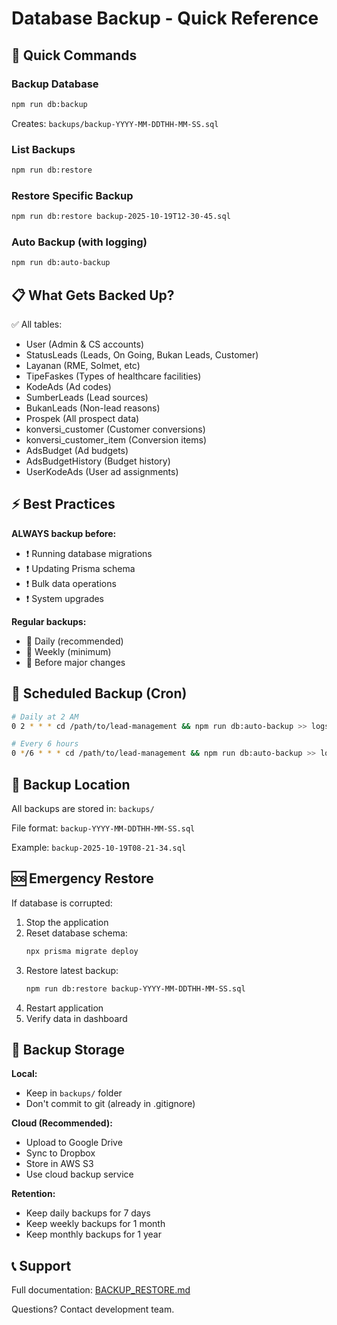 # Database Backup - Quick Reference

## 🚀 Quick Commands

### Backup Database
```bash
npm run db:backup
```
Creates: `backups/backup-YYYY-MM-DDTHH-MM-SS.sql`

### List Backups
```bash
npm run db:restore
```

### Restore Specific Backup
```bash
npm run db:restore backup-2025-10-19T12-30-45.sql
```

### Auto Backup (with logging)
```bash
npm run db:auto-backup
```

## 📋 What Gets Backed Up?

✅ All tables:
- User (Admin & CS accounts)
- StatusLeads (Leads, On Going, Bukan Leads, Customer)
- Layanan (RME, Solmet, etc)
- TipeFaskes (Types of healthcare facilities)
- KodeAds (Ad codes)
- SumberLeads (Lead sources)
- BukanLeads (Non-lead reasons)
- Prospek (All prospect data)
- konversi_customer (Customer conversions)
- konversi_customer_item (Conversion items)
- AdsBudget (Ad budgets)
- AdsBudgetHistory (Budget history)
- UserKodeAds (User ad assignments)

## ⚡ Best Practices

**ALWAYS backup before:**
- ❗ Running database migrations
- ❗ Updating Prisma schema
- ❗ Bulk data operations
- ❗ System upgrades

**Regular backups:**
- 📅 Daily (recommended)
- 📅 Weekly (minimum)
- 📅 Before major changes

## 🔄 Scheduled Backup (Cron)

```bash
# Daily at 2 AM
0 2 * * * cd /path/to/lead-management && npm run db:auto-backup >> logs/backup.log 2>&1

# Every 6 hours
0 */6 * * * cd /path/to/lead-management && npm run db:auto-backup >> logs/backup.log 2>&1
```

## 📁 Backup Location

All backups are stored in: `backups/`

File format: `backup-YYYY-MM-DDTHH-MM-SS.sql`

Example: `backup-2025-10-19T08-21-34.sql`

## 🆘 Emergency Restore

If database is corrupted:

1. Stop the application
2. Reset database schema:
   ```bash
   npx prisma migrate deploy
   ```
3. Restore latest backup:
   ```bash
   npm run db:restore backup-YYYY-MM-DDTHH-MM-SS.sql
   ```
4. Restart application
5. Verify data in dashboard

## 💾 Backup Storage

**Local:**
- Keep in `backups/` folder
- Don't commit to git (already in .gitignore)

**Cloud (Recommended):**
- Upload to Google Drive
- Sync to Dropbox
- Store in AWS S3
- Use cloud backup service

**Retention:**
- Keep daily backups for 7 days
- Keep weekly backups for 1 month
- Keep monthly backups for 1 year

## 📞 Support

Full documentation: [BACKUP_RESTORE.md](./BACKUP_RESTORE.md)

Questions? Contact development team.
